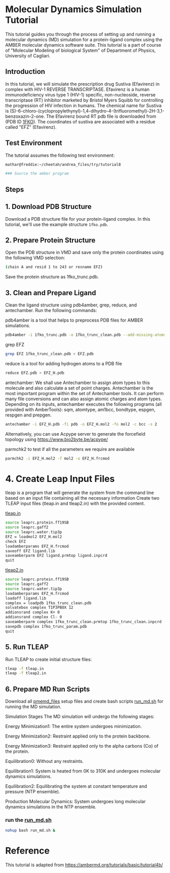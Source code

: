 # Molecular Dynamics Simulation Tutorial

This tutorial guides you through the process of setting up and running a molecular dynamics (MD) simulation for a protein-ligand complex using the AMBER molecular dynamics software suite. This tutorial is a part of course of "Molecular Modeling of biological System" of Department of Physics, University of Cagliari.

## Introduction
In this tutorial, we will simulate the prescription drug Sustiva (Efavirenz) in complex with HIV-1 REVERSE TRANSCRIPTASE. Efavirenz is a human immunodeficiency virus type 1 (HIV-1) specific, non-nucleoside, reverse transcriptase (RT) inhibitor marketed by Bristol Myers Squibb for controlling the progression of HIV infection in humans.
The chemical name for Sustiva is  (S)-6-chloro-(cyclopropylethynyl)-1,4-dihydro-4-(trifluoromethyl)-2H-3,1-benzoxazin-2-one.
The Efavirenz bound RT pdb file is downloaded from (PDB ID [1FKO](https://www.rcsb.org/structure/1FKO)). The coordinates of sustiva are associated with a residue called "EFZ" (Efavirenz).

## Test Environment
The tutorial assumes the following test environment:

```bash
mathar@freddie:~/cheetah/andrea_files/try/tutorial8 

### Source the amber program


```
## Steps

## 1. Download PDB Structure
Download a PDB structure file for your protein-ligand complex. In this tutorial, we'll use the example structure `1fko.pdb`.


## 2. Prepare Protein Structure
Open the PDB structure in VMD and save only the protein coordinates using the following VMD selection:
```bash
(chain A and resid 1 to 243 or resname EFZ)
```
Save the protein structure as 1fko_trunc.pdb.

## 3. Clean and Prepare Ligand
Clean the ligand structure using pdb4amber, grep, reduce, and antechamber. Run the following commands:

pdb4amber is a tool that helps to preprocess PDB files for AMBER simulations.
```bash
pdb4amber -i 1fko_trunc.pdb -o 1fko_trunc_clean.pdb --add-missing-atoms --no-reduce-db --most-populous
```


grep EFZ
```bash
grep EFZ 1fko_trunc_clean.pdb > EFZ.pdb
```


reduce is a tool for adding hydrogen atoms to a PDB file
```bash
reduce EFZ.pdb > EFZ_H.pdb
```
 antechamber: We shall use Antechamber to assign atom types to this molecule and also calculate a set of point charges. Antechamber is the most important program within the set of Antechamber tools. It can perform many file conversions and can also assign atomic charges and atom types. Depending on its inputs, antechamber executes the following programs (all provided with AmberTools): sqm, atomtype, am1bcc, bondtype, espgen, respgen and prepgen.
```bash
antechamber -i EFZ_H.pdb -fi pdb -o EFZ_H.mol2 -fo mol2 -c bcc -s 2
```
Alternatively, you can use Acpype server to generate the forcefield topology using https://www.bio2byte.be/acpype/

parmchk2 to test if all the parameters we require are available
```bash
parmchk2 -i EFZ_H.mol2 -f mol2 -o EFZ_H.frcmod
```
# 4. Create Leap Input Files
tleap is a program that will generate the system from the command line based on an input file containing all the necessary information Create two TLEAP input files (tleap.in and tleap2.in) with the provided content.

[tleap.in](tleap.in)
```bash
source leaprc.protein.ff19SB
source leaprc.gaff2
source leaprc.water.tip3p
EFZ = loadmol2 EFZ_H.mol2
check EFZ
loadamberparams EFZ_H.frcmod
saveoff EFZ ligand.lib
saveamberparm EFZ ligand.prmtop ligand.inpcrd
quit
```
[tleap2.in](tleap2.in)
```bash
source leaprc.protein.ff19SB
source leaprc.gaff2
source leaprc.water.tip3p
loadamberparams EFZ_H.frcmod
loadoff ligand.lib
complex = loadpdb 1fko_trunc_clean.pdb
solvatebox complex TIP3PBOX 12
addionsrand complex K+ 0
addionsrand complex Cl- 0
saveamberparm complex 1fko_trunc_clean.prmtop 1fko_trunc_clean.inpcrd
savepdb complex 1fko_trunc_param.pdb
quit
```
## 5. Run TLEAP
Run TLEAP to create initial structure files:
```bash
tleap -f tleap.in
tleap -f tleap2.in
```
## 6. Prepare MD Run Scripts
Download all [pmemd_files](pmemd_files.zip) setup files and create bash scripts [run_md.sh](run_md.sh) for running the MD simulation.

Simulation Stages
The MD simulation will undergo the following stages:

Energy Minimization1: The entire system undergoes minimization.


Energy Minimization2: Restraint applied only to the protein backbone.


Energy Minimization3: Restraint applied only to the alpha carbons (Cα) of the protein.


Equilibration0: Without any restraints.


Equilibration1: System is heated from 0K to 310K and undergoes molecular dynamics simulations.


Equilibration2: Equilibrating the system at constant temperature and pressure (NTP ensemble).


Production Molecular Dynamics: System undergoes long molecular dynamics simulations in the NTP ensemble.


### run the [run_md.sh](run_md.sh)  
```bash 
nohup bash run_md.sh &
```

# Reference
This tutorial is adapted from https://ambermd.org/tutorials/basic/tutorial4b/









